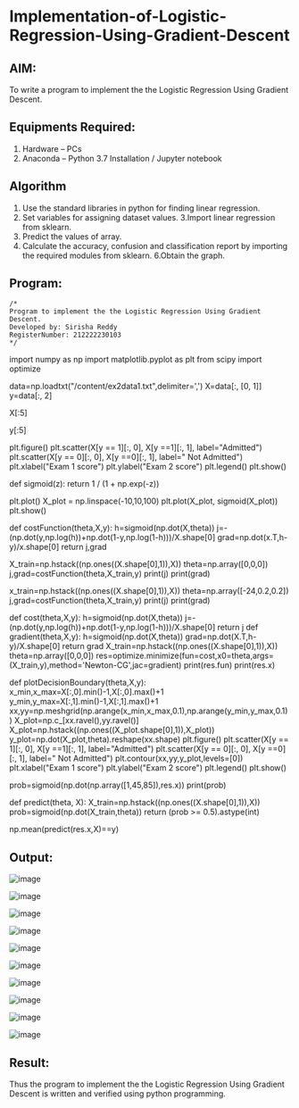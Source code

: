 # Implementation-of-Logistic-Regression-Using-Gradient-Descent

## AIM:
To write a program to implement the the Logistic Regression Using Gradient Descent.

## Equipments Required:
1. Hardware – PCs
2. Anaconda – Python 3.7 Installation / Jupyter notebook

## Algorithm
1. Use the standard libraries in python for finding linear regression.
2. Set variables for assigning dataset values.
3.Import linear regression from sklearn.
4. Predict the values of array.
5. Calculate the accuracy, confusion and classification report by importing the required modules from sklearn.
6.Obtain the graph.

## Program:
```
/*
Program to implement the the Logistic Regression Using Gradient Descent.
Developed by: Sirisha Reddy
RegisterNumber: 212222230103
*/
```
import numpy as np
import matplotlib.pyplot as plt
from scipy import optimize

data=np.loadtxt("/content/ex2data1.txt",delimiter=',')
X=data[:, [0, 1]]
y=data[:, 2]

X[:5]

y[:5]

plt.figure()
plt.scatter(X[y == 1][:, 0], X[y ==1][:, 1], label="Admitted")
plt.scatter(X[y == 0][:, 0], X[y ==0][:, 1], label=" Not Admitted")
plt.xlabel("Exam 1 score")
plt.ylabel("Exam 2 score")
plt.legend()
plt.show()

def sigmoid(z):
  return 1 / (1 + np.exp(-z))

plt.plot()
X_plot = np.linspace(-10,10,100)
plt.plot(X_plot, sigmoid(X_plot))
plt.show()

def costFunction(theta,X,y):
  h=sigmoid(np.dot(X,theta))
  j=-(np.dot(y,np.log(h))+np.dot(1-y,np.log(1-h)))/X.shape[0]
  grad=np.dot(x.T,h-y)/x.shape[0]
  return j,grad
  
X_train=np.hstack((np.ones((X.shape[0],1)),X))
theta=np.array([0,0,0])
j,grad=costFunction(theta,X_train,y)
print(j)
print(grad)

x_train=np.hstack((np.ones((X.shape[0],1)),X))
theta=np.array([-24,0.2,0.2])
j,grad=costFunction(theta,X_train,y)
print(j)
print(grad)

def cost(theta,X,y):
  h=sigmoid(np.dot(X,theta))
  j=-(np.dot(y,np.log(h))+np.dot(1-y,np.log(1-h)))/X.shape[0]
  return j
def gradient(theta,X,y):
  h=sigmoid(np.dot(X,theta))
  grad=np.dot(X.T,h-y)/X.shape[0]
  return grad
X_train=np.hstack((np.ones((X.shape[0],1)),X))
theta=np.array([0,0,0])
res=optimize.minimize(fun=cost,x0=theta,args=(X_train,y),method='Newton-CG',jac=gradient)
print(res.fun)
print(res.x)

def plotDecisionBoundary(theta,X,y):
  x_min,x_max=X[:,0].min()-1,X[:,0].max()+1
  y_min,y_max=X[:,1].min()-1,X[:,1].max()+1
  xx,yy=np.meshgrid(np.arange(x_min,x_max,0.1),np.arange(y_min,y_max,0.1))
  X_plot=np.c_[xx.ravel(),yy.ravel()]
  X_plot=np.hstack((np.ones((X_plot.shape[0],1)),X_plot))
  y_plot=np.dot(X_plot,theta).reshape(xx.shape)
  plt.figure()
  plt.scatter(X[y == 1][:, 0], X[y ==1][:, 1], label="Admitted")
  plt.scatter(X[y == 0][:, 0], X[y ==0][:, 1], label=" Not Admitted")
  plt.contour(xx,yy,y_plot,levels=[0])
  plt.xlabel("Exam 1 score")
  plt.ylabel("Exam 2 score")
  plt.legend()
  plt.show()
  
prob=sigmoid(np.dot(np.array([1,45,85]),res.x))
print(prob)

def predict(theta, X):
  X_train=np.hstack((np.ones((X.shape[0],1)),X))
  prob=sigmoid(np.dot(X_train,theta))
  return (prob >= 0.5).astype(int)

np.mean(predict(res.x,X)==y)
## Output:
![image](https://user-images.githubusercontent.com/119389139/233685454-0adb4b94-f3fd-4e97-b8aa-6fcefb043d74.png)

![image](https://user-images.githubusercontent.com/119389139/233685521-644c69ed-e33f-4c87-9328-fc0bef73714c.png)

![image](https://user-images.githubusercontent.com/119389139/233688106-0246eac6-0a24-4b94-b162-1c08c4777107.png)

![image](https://user-images.githubusercontent.com/119389139/233685832-e45b2e1b-aaf0-4828-bb22-eb845e32030b.png)

![image](https://user-images.githubusercontent.com/119389139/233686027-0877fcff-43e1-458b-9c76-775fd2c09e98.png)

![image](https://user-images.githubusercontent.com/119389139/233686071-d4e01b9b-5bf1-4b47-b546-9f82e30c6213.png)

![image](https://user-images.githubusercontent.com/119389139/233686143-e28eb2d2-b7b7-42ff-9ce9-6009bd8ebfc5.png)

![image](https://user-images.githubusercontent.com/119389139/233686223-36c51815-9370-4076-885a-85c553eee393.png)

![image](https://user-images.githubusercontent.com/119389139/233686314-7faa0663-8a83-49a7-9194-3941b2733b51.png)

![image](https://user-images.githubusercontent.com/119389139/233686372-15b81f06-74a3-4c98-b2c2-278b326ee179.png)


## Result:
Thus the program to implement the the Logistic Regression Using Gradient Descent is written and verified using python programming.

